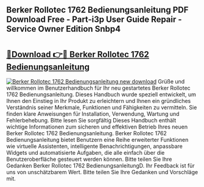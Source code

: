 ## Berker Rollotec 1762 Bedienungsanleitung PDF Download Free - Part-i3p User Guide Repair - Service Owner Edition Snbp4

# <h2><a href="http://df4mm1.blite.top/?on=Berker+Rollotec+1762+Bedienungsanleitung">🔗Download 👉🔴 Berker Rollotec 1762 Bedienungsanleitung</a></h2>

[![Berker Rollotec 1762 Bedienungsanleitung new download](https://i.imgur.com/lujVjoI.png)](http://df4mm1.blite.top/?on=Berker+Rollotec+1762+Bedienungsanleitung)
Grüße und willkommen im Benutzerhandbuch für Ihr neu gestartetes Berker Rollotec 1762 Bedienungsanleitung. Dieses Handbuch wurde speziell entwickelt, um Ihnen den Einstieg in Ihr Produkt zu erleichtern und Ihnen ein gründliches Verständnis seiner Merkmale, Funktionen und Fähigkeiten zu vermitteln. Sie finden klare Anweisungen für Installation, Verwendung, Wartung und Fehlerbehebung. Bitte lesen Sie sorgfältig Dieses Handbuch enthält wichtige Informationen zum sicheren und effektiven Betrieb Ihres neuen Berker Rollotec 1762 Bedienungsanleitung. Berker Rollotec 1762 Bedienungsanleitung bietet Benutzern eine Reihe erweiterter Funktionen wie virtuelle Assistenten, intelligente Benachrichtigungen, anpassbare Widgets und automatisierte Aufgaben, die alle einfach über die Benutzeroberfläche gesteuert werden können. Bitte teilen Sie Ihre Gedanken Berker Rollotec 1762 BedienungsanleitungD. Ihr Feedback ist für uns von unschätzbarem Wert. Bitte teilen Sie Ihre Gedanken und Vorschläge mit.
